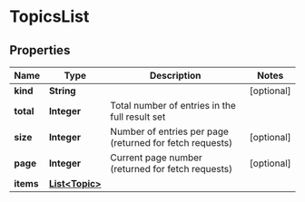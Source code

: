 

# TopicsList


## Properties

Name | Type | Description | Notes
------------ | ------------- | ------------- | -------------
**kind** | **String** |  |  [optional]
**total** | **Integer** | Total number of entries in the full result set | 
**size** | **Integer** | Number of entries per page (returned for fetch requests) |  [optional]
**page** | **Integer** | Current page number (returned for fetch requests) |  [optional]
**items** | [**List&lt;Topic&gt;**](Topic.md) |  | 



